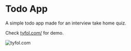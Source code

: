 # Todo App

A simple todo app made for an interview take home quiz.

Check [tyfol.com/](http://tyfol.com/) for demo.

![tyfol.com](http://i.imgur.com/oN7ycf6.png)

